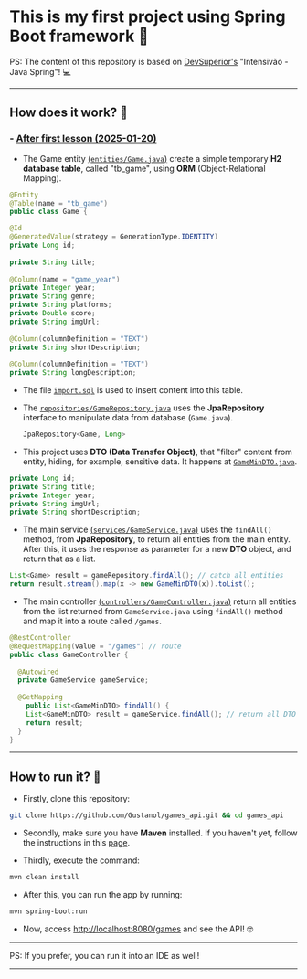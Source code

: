 # This is my first project using Spring Boot framework 🥳

PS: The content of this repository is based on
[DevSuperior's](https://github.com/devsuperior) "Intensivão - Java Spring"!
💻

---

## How does it work? 🤔

### - [After first lesson (2025-01-20)](https://github.com/Gustanol/games_api/tree/v1.0)

- The Game entity
[(`entities/Game.java`)](./src/main/java/com/example/Spring/Boot/Project/entities/Game.java)
create a simple
temporary **H2 database table**, called "tb_game", using **ORM**
(Object-Relational Mapping). 

```java
@Entity
@Table(name = "tb_game")
public class Game {

@Id
@GeneratedValue(strategy = GenerationType.IDENTITY)
private Long id;
	
private String title;
	
@Column(name = "game_year")
private Integer year;
private String genre;
private String platforms;
private Double score;
private String imgUrl;
  
@Column(columnDefinition = "TEXT")
private String shortDescription;
  
@Column(columnDefinition = "TEXT")
private String longDescription; 
```

  - The file [`import.sql`](./src/main/resources/import.sql) is used to insert content into this table.
- The [`repositories/GameRepository.java`](./src/main/java/com/example/Spring/Boot/Project/repositories/GameRepository.java)
uses the **JpaRepository** interface to manipulate data from database
(`Game.java`).

  ```java
  JpaRepository<Game, Long>
  ```
- This project uses **DTO (Data Transfer Object)**, that "filter" content from
entity, hiding, for example, sensitive data. It happens at
[`GameMinDTO.java`](./src/main/java/com/example/Spring/Boot/Project/dto/GameMinDTO.java).

```java
private Long id;
private String title;
private Integer year;
private String imgUrl;
private String shortDescription; 
```

- The main service
[(`services/GameService.java`)](./src/main/java/com/example/Spring/Boot/Project/services/GameService.java)
uses the `findAll()` method, from **JpaRepository**, to return all entities from the main entity.
After this, it uses the response as parameter for a new **DTO** object, and
return that as a list.

```java
List<Game> result = gameRepository.findAll(); // catch all entities
return result.stream().map(x -> new GameMinDTO(x)).toList();
```

- The main controller
[(`controllers/GameController.java`)](./src/main/java/com/example/Spring/Boot/Project/controllers/GameController.java)
return all entities from the list returned from `GameService.java` using
`findAll()` method and map it into a route called `/games`.

```java
@RestController
@RequestMapping(value = "/games") // route
public class GameController {
   
  @Autowired
  private GameService gameService;
   
  @GetMapping
 	public List<GameMinDTO> findAll() {
  	List<GameMinDTO> result = gameService.findAll(); // return all DTO entities
  	return result;
  }
}
```

---

## How to run it? 🤖

- Firstly, clone this repository:

```bash
git clone https://github.com/Gustanol/games_api.git && cd games_api
```

- Secondly, make sure you have **Maven** installed. If you haven't yet, follow the instructions in this [page](https://maven.apache.org/download.cgi).

- Thirdly, execute the command:

```bash
mvn clean install
```

- After this, you can run the app by running:

```bash
mvn spring-boot:run
```

- Now, access [http://localhost:8080/games](http://localhost:8080/games) and see
the API! 🤓

---

PS: If you prefer, you can run it into an IDE as well!

---